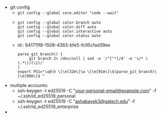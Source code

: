 - git config
	- `git config --global core.editor "code --wait"`
	- ```
	  git config --global color.branch auto
	  git config --global color.diff auto
	  git config --global color.interactive auto
	  git config --global color.status auto
	  ```
	- id:: 641711f8-1508-4363-bfe5-fc95cfad39ee
	  ```
	  parse_git_branch() {
	       git branch 2> /dev/null | sed -e '/^[^*]/d' -e 's/* \(.*\)/(\1)/'
	  }
	  export PS1="\u@\h \[\e[32m\]\w \[\e[91m\]\$(parse_git_branch)\[\e[00m\]$ "
	  ```
- multiple accounts:
	- ssh-keygen -t ed25519 -C "your-personal-email@example.com" -f ~/.ssh/id_ed25519_personal
	- ssh-keygen -t ed25519 -C "ashabayek3@gatech.edu" -f ~/.ssh/id_ed25519_enterprise
-